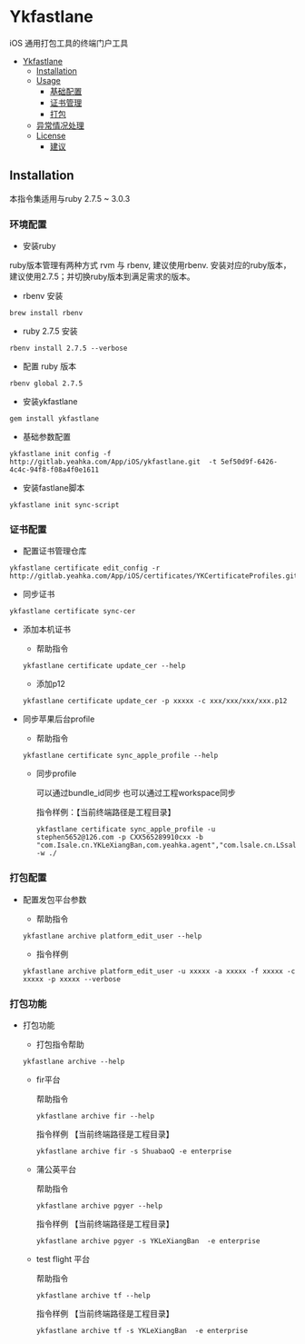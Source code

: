 # Ykfastlane

iOS 通用打包工具的终端门户工具

- [Ykfastlane](#ykfastlane)
  - [Installation](#installation)
  - [Usage](#usage)
    - [基础配置](#基础配置)
    - [证书管理](#证书管理)
    - [打包](#打包)
  - [异常情况处理](#异常情况处理)
  - [License](#license)
    - [建议](#建议)

## Installation

本指令集适用与ruby 2.7.5 ~ 3.0.3

### 环境配置

- 安装ruby

ruby版本管理有两种方式 rvm 与 rbenv, 建议使用rbenv.
安装对应的ruby版本，建议使用2.7.5；并切换ruby版本到满足需求的版本。

  - rbenv 安装

```shell
brew install rbenv
```

  - ruby 2.7.5 安装

```shell
rbenv install 2.7.5 --verbose
```
  
  - 配置 ruby 版本
```shell
rbenv global 2.7.5
```

  - 安装ykfastlane

```shell
gem install ykfastlane
```

- 基础参数配置

```shell
ykfastlane init config -f http://gitlab.yeahka.com/App/iOS/ykfastlane.git  -t 5ef50d9f-6426-4c4c-94f8-f08a4f0e1611
```

- 安装fastlane脚本

```shell
ykfastlane init sync-script
```

### 证书配置

- 配置证书管理仓库
```shell
ykfastlane certificate edit_config -r http://gitlab.yeahka.com/App/iOS/certificates/YKCertificateProfiles.git
```

- 同步证书

```shell
ykfastlane certificate sync-cer
```

- 添加本机证书
    
  - 帮助指令
  
  ```shell
  ykfastlane certificate update_cer --help
  ```

  - 添加p12

  ```shell
  ykfastlane certificate update_cer -p xxxxx -c xxx/xxx/xxx/xxx.p12
  ```

- 同步苹果后台profile

  - 帮助指令
  ```shell
  ykfastlane certificate sync_apple_profile --help
  ```
  - 同步profile
  
    可以通过bundle_id同步
    也可以通过工程workspace同步
  
    指令样例：【当前终端路径是工程目录】
    ```shell
    ykfastlane certificate sync_apple_profile -u stephen5652@126.com -p CXX565289910cxx -b "com.Isale.cn.YKLeXiangBan,com.yeahka.agent","com.lsale.cn.LSsaleChainForIpad,com.topsida.lyl","com.YeahKa.KuaiFuBa","com.YeahKa.KuaiFuBa123" -w ./
    ```

### 打包配置

- 配置发包平台参数

  - 帮助指令
  ```shell
  ykfastlane archive platform_edit_user --help
  ```
  - 指令样例
  ```shell
  ykfastlane archive platform_edit_user -u xxxxx -a xxxxx -f xxxxx -c xxxxx -p xxxxx --verbose
  ```

### 打包功能
- 打包功能
  
  - 打包指令帮助
  ```shell
  ykfastlane archive --help
  ```
  
  - fir平台
    
    帮助指令
    ```shell
    ykfastlane archive fir --help
    ```
    
     指令样例 【当前终端路径是工程目录】
     ```shell
     ykfastlane archive fir -s ShuabaoQ -e enterprise
     ```

  - 蒲公英平台

    帮助指令
    ```shell
    ykfastlane archive pgyer --help
    ```

    指令样例 【当前终端路径是工程目录】
    ```shell
    ykfastlane archive pgyer -s YKLeXiangBan  -e enterprise
    ```

  - test flight 平台

    帮助指令
    ```shell
    ykfastlane archive tf --help
    ```

    指令样例 【当前终端路径是工程目录】
    ```shell
    ykfastlane archive tf -s YKLeXiangBan  -e enterprise
    ```